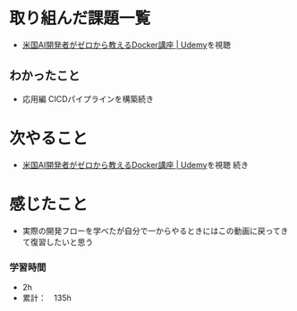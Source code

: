 # 取り組んだ課題一覧
- [米国AI開発者がゼロから教えるDocker講座 \| Udemy](https://www.udemy.com/course/aidocker/)を視聴

## わかったこと
- 応用編 CICDパイプラインを構築続き

# 次やること
- [米国AI開発者がゼロから教えるDocker講座 \| Udemy](https://www.udemy.com/course/aidocker/)を視聴 続き

# 感じたこと
- 実際の開発フローを学べたが自分で一からやるときにはこの動画に戻ってきて復習したいと思う

### 学習時間
- 2h
- 累計：　135h